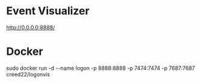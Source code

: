 # Event Visualizer

http://0.0.0.0:8888/

# Docker
sudo docker run -d --name logon -p 8888:8888 -p 7474:7474 -p 7687:7687 creed22/logonvis
